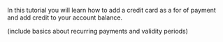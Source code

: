 <!-- TODO by DB -->

In this tutorial you will learn how to add a credit card as a for of payment and add credit to your account balance.

(include basics about recurring payments and validity periods)
